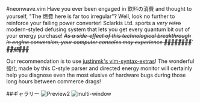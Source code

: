 #neonwave.vim
Have you ever been engaged in 飲料の消費 and thought to yourself, "The 燃費 here is far too irregular"? Well, look no further to reinforce your failing power converter! Sclarkis Ltd. sports a *very* ~~retro~~ modern-styled defusing system that lets you get every quantum bit out of your energy purchase! *~~As a side-effect of this technological breakthrough in engine conversion, your computer consoles may experience 断̴続͏̢̡͞的̴̢́な̴̷̧̕͞妨҉̸̀害̴̵~~*


Our recommendation is to use [justinmk's vim-syntax-extras](https://github.com/justinmk/vim-syntax-extra)! The wonderful 強化 made by this C-style parser and directed energy monitor will certainly help you diagnose even the most elusive of hardware bugs during those long hours between commerce drags!


##ギャラリー
![Preview2](https://cloud.githubusercontent.com/assets/8389374/6789587/6482421e-d16f-11e4-9e15-48a7d0e99a84.png)
![multi-window](https://cloud.githubusercontent.com/assets/8389374/6789767/e11604d6-d170-11e4-8472-1d9e32ae2caa.png)

